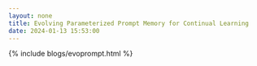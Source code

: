 ```yaml
---
layout: none
title: Evolving Parameterized Prompt Memory for Continual Learning
date: 2024-01-13 15:53:00
---
```

{% include blogs/evoprompt.html %}